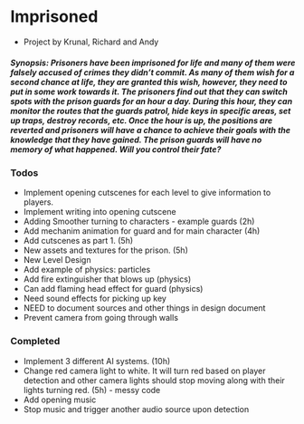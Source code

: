 # Imprisoned

- Project by Krunal, Richard and Andy

##### Synopsis: Prisoners have been imprisoned for life and many of them were falsely accused of crimes they didn’t commit. As many of them wish for a second chance at life, they are granted this wish, however, they need to put in some work towards it. The prisoners find out that they can switch spots with the prison guards for an hour a day. During this hour, they can monitor the routes that the guards patrol, hide keys in specific areas, set up traps, destroy records, etc. Once the hour is up, the positions are reverted and prisoners will have a chance to achieve their goals with the knowledge that they have gained. The prison guards will have no memory of what happened. Will you control their fate?

### Todos
- Implement opening cutscenes for each level to give information to players.
- Implement writing into opening cutscene
- Adding Smoother turning to characters - example guards (2h)
- Add mechanim animation for guard and for main character (4h)
- Add cutscenes as part 1. (5h)
- New assets and textures for the prison. (5h)
- New Level Design
- Add example of physics: particles
- Add fire extinguisher that blows up (physics)
- Can add flaming head effect for guard (physics)
- Need sound effects for picking up key
- NEED to document sources and other things in design document
- Prevent camera from going through walls

### Completed
- Implement 3 different AI systems. (10h)
- Change red camera light to white. It will turn red based on player detection and other camera lights should stop moving along with their lights turning red. (5h) - messy code
- Add opening music
- Stop music and trigger another audio source upon detection
